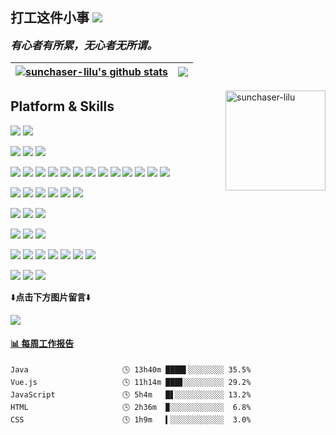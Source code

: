 ## 打工这件小事 ![](https://visitor-badge.laobi.icu/badge?page_id=sunchaser-lilu.readme)

<em><big><strong>有心者有所累，无心者无所谓。</strong></big></em>

| <a href="https://github.com/sunchaser-lilu"><img align="center" src="https://github-readme-stats.vercel.app/api?username=sunchaser-lilu&show_icons=true&icon_color=9370DB&text_color=9370DB&bg_color=ffffff&hide_title=true&hide_border=true" alt="sunchaser-lilu's github stats" /></a> | <a href="https://github.com/sunchaser-lilu"><img align="center" src="https://github-readme-stats.vercel.app/api/top-langs/?username=sunchaser-lilu&layout=compact&theme=buefy&hide_border=true&hide_title=true" /></a> |
| ------------- | ------------- |

<img align="right" height="160" src="https://count.getloli.com/get/@sunchaser-lilu" alt="sunchaser-lilu" />

## Platform & Skills

[![](https://img.shields.io/badge/macOS-Big%20Sur-292e33?style=flat-square&logo=apple&logoColor=ffffff)](https://www.apple.com/macos/big-sur/)
[![](https://img.shields.io/badge/iPhone-13-999999?style=flat-square&logo=apple&logoColor=ffffff)](https://www.apple.com/)

[![](https://img.shields.io/badge/IDE-Visual%20Studio%20Code-blue?style=flat-square&logo=visual-studio-code&logoColor=ffffff)](https://code.visualstudio.com/)
[![](https://img.shields.io/badge/IDE-IntelliJ%20IDEA-000000?style=flat-square&logo=IntelliJ%20IDEA&logoColor=ffffff)]([https://www.jetbrains.com/zh-cn/idea/)
[![](https://img.shields.io/badge/Google%20Chrome-4285F4?style=flat-square&logo=Google%20Chrome&logoColor=ffffff)]([https://www.google.com/intl/zh-CN/chrome/)

[![](https://img.shields.io/badge/-HTML5-E34F26?style=flat-square&logo=html5&logoColor=white)](https://html.spec.whatwg.org/)
[![](https://img.shields.io/badge/-CSS3-1572B6?style=flat-square&logo=css3&logoColor=white)](https://www.w3.org/Style/CSS/)
[![](https://img.shields.io/badge/-JavaScript-F7DF1E?style=flat-square&logo=JavaScript&logoColor=white)](https://www.javascript.com/)
[![](https://img.shields.io/badge/-TypeScript-007acc?style=flat-square&logo=typescript&logoColor=white)](https://www.typescriptlang.org/)
[![](https://img.shields.io/badge/-Node.js-339933?style=flat-square&logo=Node.js&logoColor=ffffff)](https://nodejs.org/zh-cn/)
[![](https://img.shields.io/badge/-Vue.js-4fc08d?style=flat-square&logo=vue.js&logoColor=ffffff)](https://vuejs.org/)
[![](https://img.shields.io/badge/-React-61dafb?style=flat-square&logo=react&logoColor=ffffff)](https://reactjs.org/)
[![](https://img.shields.io/badge/-Less-1d365d?style=flat-square&logo=less&logoColor=ffffff)](https://lesscss.org/)
[![](https://img.shields.io/badge/-Stylus-ff6347?style=flat-square&logo=stylus&logoColor=ffffff)](https://stylus-lang.com/)
[![](https://img.shields.io/badge/-Webpack-8dd6f9?style=flat-square&logo=webpack&logoColor=white)](https://webpack.js.org/)
[![](https://img.shields.io/badge/-NPM-cb3837?style=flat-square&logo=npm&logoColor=white)](https://npmjs.com/)
[![](https://img.shields.io/badge/-Yarn-2c8ebb?style=flat-square&logo=yarn&logoColor=ffffff)](https://yarnpkg.com/)
[![](https://img.shields.io/badge/-gulp-CF4647?style=flat-square&logo=gulp&logoColor=ffffff)](https://www.gulpjs.com.cn/)

[![](https://img.shields.io/badge/-Java-6DB33F?style=flat-square&logo=Java&logoColor=ffffff)](https://www.java.com/zh-CN/)
[![](https://img.shields.io/badge/-Spring-6DB33F?style=flat-square&logo=Spring&logoColor=ffffff)](https://spring.io/projects/spring-framework)
[![](https://img.shields.io/badge/-Spring%20Boot-6DB33F?style=flat-square&logo=Spring%20Boot&logoColor=ffffff)](https://spring.io/projects/spring-boot)
[![](https://img.shields.io/badge/-GraphQL-E10098?style=flat-square&logo=GraphQL&logoColor=ffffff)](https://graphql.org/)
[![](https://img.shields.io/badge/-Apache%20Maven-C71A36?style=flat-square&logo=Apache%20Maven&logoColor=ffffff)](https://maven.apache.org/)
[![](https://img.shields.io/badge/-Apache%20Tomcat-F8DC75?style=flat-square&logo=Apache%20Tomcat&logoColor=ffffff)](https://tomcat.apache.org/)

[![](https://img.shields.io/badge/-MySQL-4479A1?style=flat-square&logo=MySQL&logoColor=ffffff)](https://www.mysql.com/cn/)
[![](https://img.shields.io/badge/-MongoDB-47a248?style=flat-square&logo=mongodb&logoColor=ffffff)](https://www.mongodb.com/)
[![](https://img.shields.io/badge/-Redis-DC382D?style=flat-square&logo=Redis&logoColor=ffffff)](https://redis.io/)

[![](https://img.shields.io/badge/-RabbitMQ-FF6600?style=flat-square&logo=RabbitMQ&logoColor=ffffff)](https://www.rabbitmq.com/)
[![](https://img.shields.io/badge/-Apache%20RocketMQ-D77310?style=flat-square&logo=Apache%20RocketMQ&logoColor=ffffff)](https://rocketmq.apache.org/)
[![](https://img.shields.io/badge/-etcd-419EDA?style=flat-square&logo=etcd&logoColor=ffffff)](https://etcd.io/)

[![](https://img.shields.io/badge/-Linux-fcc624?style=flat-square&logo=linux&logoColor=white)](https://www.linuxfoundation.org/)
[![](https://img.shields.io/badge/-Bash-4EAA25?style=flat-square&logo=GNU%20Bash&logoColor=ffffff)](https://www.gnu.org/software/bash/)
[![](https://img.shields.io/badge/-Nginx-269539?style=flat-square&logo=nginx&logoColor=ffffff)](https://nginx.org/)
[![](https://img.shields.io/badge/-Docker-2496ED?style=flat-square&logo=docker&logoColor=ffffff)](https://www.docker.com/)
[![](https://img.shields.io/badge/-Kubernetes-326CE5?style=flat-square&logo=Kubernetes&logoColor=ffffff)](https://kubernetes.io/)
[![](https://img.shields.io/badge/-Serverless-fd5750?style=flat-square&logo=serverless&logoColor=ffffff)](https://www.serverless.com/)
[![](https://img.shields.io/badge/-CNCF-231F20?style=flat-square&logo=CNCF&logoColor=ffffff)](https://www.cncf.io/)

[![](https://img.shields.io/badge/-Markdown-000000?style=flat-square&logo=Markdown&logoColor=ffffff)](https://www.markdownguide.org/)
[![](https://img.shields.io/badge/-Hexo-0E83CD?style=flat-square&logo=Hexo&logoColor=ffffff)](https://hexo.io/zh-cn/)
[![](https://img.shields.io/badge/-LeetCode-FFA116?style=flat-square&logo=LeetCode&logoColor=ffffff)](https://leetcode.cn/)

⬇️**点击下方图片留言**⬇️

<a href="https://chat.getloli.com/room/@sunchaser-lilu.github?title=SunChaser的Github留言板" target="_blank">![](https://chat.getloli.com/room/@sunchaser-lilu.github/svg?width=620&height=140&limit=20&theme=light&title=sunchaser-lilu@github:%20~&fontSize=13)</a>

 <!-- waka-box start -->
#### <a href="https://gist.github.com/ce48db7ec22041c64c81cba4fbdf5018" target="_blank">📊 每周工作报告</a>
```text
Java                     🕓 13h40m ████▌░░░░░░░░ 35.5%
Vue.js                   🕓 11h14m ███▊░░░░░░░░░ 29.2%
JavaScript               🕓 5h4m   █▋░░░░░░░░░░░ 13.2%
HTML                     🕓 2h36m  ▉░░░░░░░░░░░░  6.8%
CSS                      🕓 1h9m   ▍░░░░░░░░░░░░  3.0%
```
<!-- Powered by https://github.com/journey-ad/waka-box-go . -->
<!-- waka-box end -->
